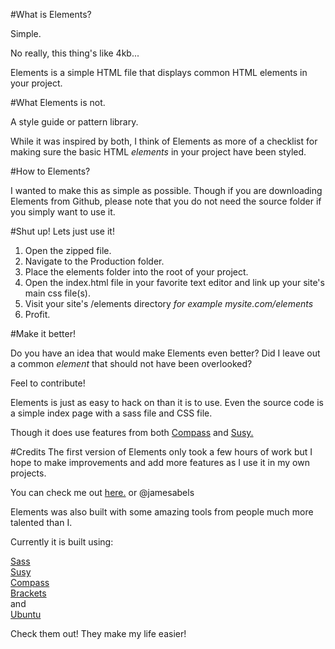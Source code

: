 #What is Elements? 

Simple. 

No really, this thing's like 4kb... 

Elements is a simple HTML file that displays common HTML elements in your project. 

#What Elements is not. 

A style guide or pattern library.

While it was inspired by both, I think of Elements as more of a checklist for making sure the basic HTML *elements* in your project have been styled. 

#How to Elements? 

I wanted to make this as simple as possible. Though if you are downloading Elements from Github, please note that you do not need the source folder if you simply want to use it.  

#Shut up! Lets just use it!

1. Open the zipped file. 
2. Navigate to the Production folder.  
3. Place the elements folder into the root of your project.
4. Open the index.html file in your favorite text editor and link up your site's main css file(s). 
5. Visit your site's /elements directory *for example mysite.com/elements*
6. Profit. 

#Make it better! 

Do you have an idea that would make Elements even better? Did I leave out a common *element* that should not have been overlooked? 

Feel to contribute! 

Elements is just as easy to hack on than it is to use. Even the source code is a simple index page with a sass file and CSS file. 

Though it does use features from both [Compass](http://compass-style.org/) and [Susy.](http://susy.oddbird.net/)

#Credits
The first version of Elements only took a few hours of work but I hope to make improvements and add more features as I use it in my own projects. 

You can check me out [here.](http://jamesabels.net) or @jamesabels

Elements was also built with some amazing tools from people much more talented than I. 

Currently it is built using: 

[Sass](http://sass-lang.com/)<br>
[Susy](http://susy.oddbird.net/)<br>
[Compass](http://compass-style.org/)<br>
[Brackets](http://brackets.io)<br>
and<br>
[Ubuntu](http://www.ubuntu.com/)<br>

Check them out! They make my life easier! 
